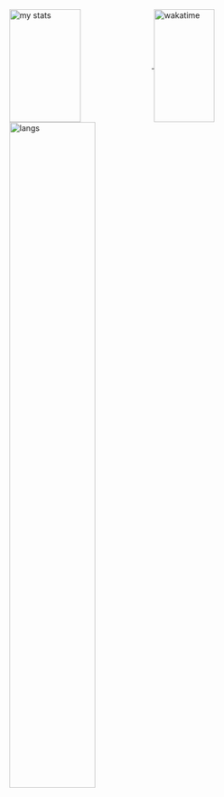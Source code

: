 <a href="https://github.com/UnknownSuperficialNight">
<img alt="my stats" align="center" height=200 width="50%" src="https://github-readme-stats.vercel.app/api?username=UnknownSuperficialNight&show_icons=true&theme=neon&locale=en&hide_border=true"/>
</a>
<a href="https://github.com/UnknownSuperficialNight">
<img alt="wakatime" align="center" height=200 width="46%" src="https://github-readme-stats.vercel.app/api/wakatime?username=SuperficialNight&theme=codeSTACKr&custom_title=Time%20Spent:&line_height=10&langs_count=10&bg_color=60,581845,edbb99"/>
</a>
<a href="https://github.com/UnknownSuperficialNight">
<img alt="langs" align="left" width="55%" src="https://github-readme-stats.vercel.app/api/top-langs/?username=UnknownSuperficialNight&show_icons=true&theme=blue_navy&layout=donut&hide_border=true"/>
</a>
